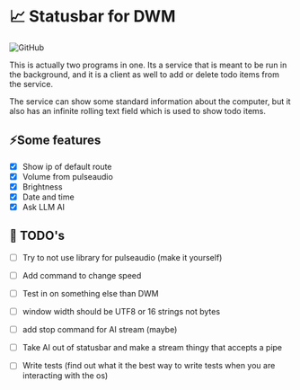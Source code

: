 # 📈 Statusbar for DWM

![GitHub](https://img.shields.io/github/license/mamaart/dwm-status)

This is actually two programs in one. Its a service that is meant to be run in the background, and it is a client as well to add or delete todo items from the service.

The service can show some standard information about the computer, but it also has an infinite rolling text field which is used to show todo items.

## ⚡️Some features

- [x] Show ip of default route
- [x] Volume from pulseaudio
- [x] Brightness
- [x] Date and time
- [x] Ask LLM AI

## 🔧 TODO's

- [ ] Try to not use library for pulseaudio (make it yourself)
- [ ] Add command to change speed
- [ ] Test in on something else than DWM
- [ ] window width should be UTF8 or 16 strings not bytes 
- [ ] add stop command for AI stream (maybe)
- [ ] Take AI out of statusbar and make a stream thingy that accepts a pipe
- [ ] Write tests (find out what it the best way to write tests when you are interacting with the os)

